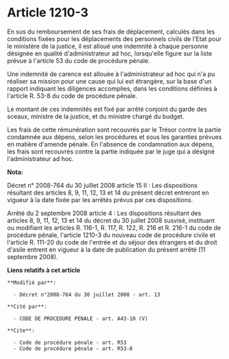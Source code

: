 # Article 1210-3

En sus du remboursement de ses frais de déplacement, calculés dans les conditions fixées pour les déplacements des personnels
civils de l'Etat pour le ministère de la justice, il est alloué une indemnité à chaque personne désignée en qualité
d'administrateur ad hoc, lorsqu'elle figure sur la liste prévue à l'article 53 du code de procédure pénale. 

Une indemnité de carence est allouée à l'administrateur ad hoc qui n'a pu réaliser sa mission pour une cause qui lui est
étrangère, sur la base d'un rapport indiquant les diligences accomplies, dans les conditions définies à l'article R. 53-8 du
code de procédure pénale. 

Le montant de ces indemnités est fixé par arrêté conjoint du garde des sceaux, ministre de la justice, et du ministre chargé
du budget. 

Les frais de cette rémunération sont recouvrés par le Trésor contre la partie condamnée aux dépens, selon les procédures et
sous les garanties prévues en matière d'amende pénale. En l'absence de condamnation aux dépens, les frais sont recouvrés
contre la partie indiquée par le juge qui a désigné l'administrateur ad hoc.

**Nota:**

Décret n° 2008-764 du 30 juillet 2008 article 15 II : Les dispositions résultant des articles 8, 9, 11, 12, 13 et 14 du
présent décret entreront en vigueur à la date fixée par les arrêtés prévus par ces dispositions.

Arrêté du 2 septembre 2008 article 4 : Les dispositions résultant des articles 8, 9, 11, 12, 13 et 14 du décret du 30 juillet
2008 susvisé, instituant ou modifiant les articles R. 116-1, R. 117, R. 122, R. 216 et R. 216-1 du code de procédure pénale,
l'article 1210-3 du nouveau code de procédure civile et l'article R. 111-20 du code de l'entrée et du séjour des étrangers et
du droit d'asile entrent en vigueur à la date de publication du présent arrêté (11 septembre 2008).

**Liens relatifs à cet article**

	**Modifié par**:

	  - Décret n°2008-764 du 30 juillet 2008 - art. 13

	**Cité par**:

	  - CODE DE PROCEDURE PENALE - art. A43-10 (V)

	**Cite**:

	  - Code de procédure pénale - art. R53
	  - Code de procédure pénale - art. R53-8
